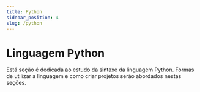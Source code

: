 ```yaml
---
title: Python
sidebar_position: 4
slug: /python
---
```


# Linguagem Python

Está seção é dedicada ao estudo da sintaxe da linguagem Python. Formas de
utilizar a linguagem e como criar projetos serão abordados nestas seções.
